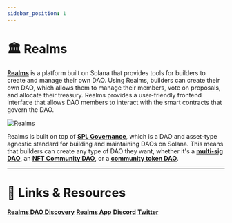 ```yaml
---
sidebar_position: 1
---
```


# 🏛️ Realms

[**Realms**](https://app.realms.today/realms) is a platform built on Solana that provides tools for builders to create and manage their own DAO. Using Realms, builders can create their own DAO, which allows them to manage their members, vote on proposals, and allocate their treasury. Realms provides a user-friendly frontend interface that allows DAO members to interact with the smart contracts that govern the DAO. 

![Realms](https://i.imgur.com/HbHf7sA.png)

Realms is built on top of [**SPL Governance**](https://github.com/solana-labs/solana-program-library/tree/master/governance), which is a DAO and asset-type agnostic standard for building and maintaining DAOs on Solana. This means that builders can create any type of DAO they want, whether it's a [**multi-sig DAO**](https://paragraph.xyz/@xentoshi/multi-sig-on-solana), an [**NFT Community DAO**](https://paragraph.xyz/@xentoshi/nft-community-dao-on-solana-governance-with-nft-voting), or a [**community token DAO**](https://paragraph.xyz/@legend/create-community-token-dao-on-solana).

---

# 🔗 Links & Resources

[**Realms DAO Discovery**](https://app.realms.today/discover)
[**Realms App**](https://app.realms.today/realms)
[**Discord**](discord.gg/6UZHcNJFr8)
[**Twitter**](https://twitter.com/Realms_DAOs)